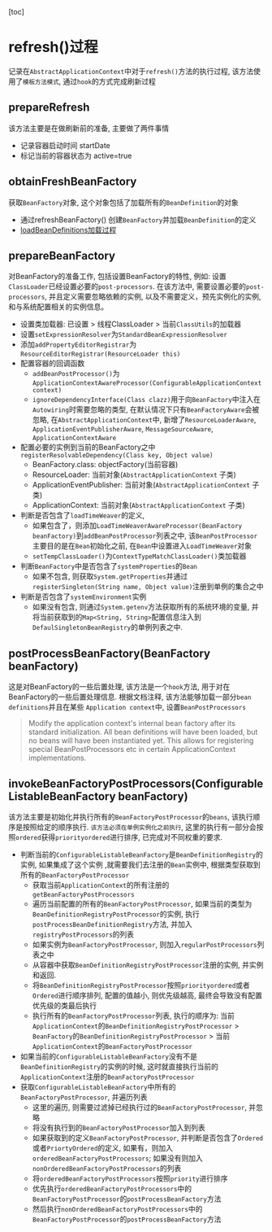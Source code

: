 [toc]
# refresh()过程
记录在`AbstractApplicationContext`中对于`refresh()`方法的执行过程, 该方法使用了`模板方法模式`, 通过`hook`的方式完成刷新过程

## prepareRefresh
该方法主要是在做刷新前的准备, 主要做了两件事情
  - 记录容器启动时间 startDate
  - 标记当前的容器状态为 active=true

## obtainFreshBeanFactory
  获取`BeanFactory`对象, 这个对象包括了加载所有的`BeanDefinition`的对象
  - 通过refreshBeanFactory() 创建`BeanFactory`并加载`BeanDefinition`的定义
  - [loadBeanDefinitions加载过程](./FileSystemXmlApplicationContext的loadBeanDefinitions加载.md)

## prepareBeanFactory
对BeanFactory的准备工作, 包括设置BeanFactory的特性, 例如: 设置`ClassLoader`已经设置必要的`post-processors`. 在该方法中, 需要设置必要的`post-processors`, 并且定义需要忽略依赖的实例, 以及不需要定义，预先实例化的实例, 和与系统配置相关的实例信息。
  - 设置类加载器: 已设置 > 线程ClassLoader > 当前`ClassUtils`的加载器
  - 设置`setExpressionResolver`为`StandardBeanExpressionResolver`
  - 添加`addPropertyEditorRegistrar`为`ResourceEditorRegistrar(ResourceLoader this)`
  - 配置容器的回调函数
    - `addBeanPostProcessor()`为`ApplicationContextAwareProcessor(ConfigurableApplicationContext context)`
    - `ignoreDependencyInterface(Class clazz)`用于向`BeanFactory`中注入在`Autowiring`时需要忽略的类型, 在默认情况下只有`BeanFactoryAware`会被忽略, 在`AbstractApplicationContext`中, 新增了`ResourceLoaderAware`, `ApplicationEventPublisherAware`, `MessageSourceAware`, `ApplicationContextAware`
  - 配置必要的实例到当前的BeanFactory之中`registerResolvableDependency(Class key, Object value)`
    - BeanFactory.class: objectFactory(当前容器)
    - ResourceLoader: 当前对象(`AbstractApplicationContext` 子类)
    - ApplicationEventPublisher: 当前对象(`AbstractApplicationContext` 子类)
    - ApplicationContext: 当前对象(`AbstractApplicationContext` 子类)
  - 判断是否包含了`loadTimeWeaver`的定义,
    - 如果包含了，则添加`LoadTimeWeaverAwareProcessor(BeanFactory beanFactory)`到`addBeanPostProcessor`列表之中, 该`BeanPostProcessor`主要目的是在`Bean`初始化之前, 在`Bean`中设置进入`LoadTimeWeaver`对象
    - `setTempClassLoader()`为`ContextTypeMatchClassLoader()`类加载器
  - 判断`BeanFactory`中是否包含了`systemProperties`的`Bean`
    - 如果不包含, 则获取`System.getProperties`并通过`registerSingleton(String name, Object value)`注册到单例的集合之中
  - 判断是否包含了`systemEnvironment`实例
    - 如果没有包含, 则通过`System.getenv`方法获取所有的系统环境的变量, 并将当前获取到的`Map<String, String>`配置信息注入到`DefaulSingletonBeanRegistry`的单例列表之中.

## postProcessBeanFactory(BeanFactory beanFactory)
  这是对BeanFactory的一些后置处理, 该方法是一个`hook`方法, 用于对在BeanFactory的一些后置处理信息. 根据文档注释, 该方法能够加载一部分`bean definitions`并且在某些 `Application context`中, 设置`BeanPostProcessors`
  > Modify the application context's internal bean factory after its standard
	 initialization. All bean definitions will have been loaded, but no beans
	 will have been instantiated yet. This allows for registering special
	 BeanPostProcessors etc in certain ApplicationContext implementations.

## invokeBeanFactoryPostProcessors(ConfigurableListableBeanFactory beanFactory)
  该方法主要是初始化并执行所有的`BeanFactoryPostProcessor`的`beans`, 该执行顺序是按照给定的顺序执行.
  `该方法必须在单例实例化之前执行`, 这里的执行有一部分会按照`ordered`获得`priorityordered`进行排序, 已完成对不同权重的要求.
  - 判断当前的`ConfigurableListableBeanFactory`是`BeanDefinitionRegistry`的实例, 如果集成了这个实例 ,就需要我们去注册的`Bean`实例中, 根据类型获取到所有的`BeanFactoryPostProcessor`
    - 获取当前`ApplicationContext`的所有注册的`getBeanFactoryPostProcessors`
    - 遍历当前配置的所有的`BeanFactoryPostProcessor`, 如果当前的类型为`BeanDefinitionRegistryPostProcessor`的实例, 执行`postProcessBeanDefinitionRegistry`方法, 并加入`registryPostProcessors`的列表
    - 如果实例为`BeanFactoryPostProcessor`, 则加入`regularPostProcessors`列表之中
    - 从容器中获取`BeanDefinitionRegistryPostProcessor`注册的实例, 并实例和返回.
    - 将`BeanDefinitionRegistryPostProcessor`按照`priorityordered`或者`Ordered`进行顺序排列, 配置的值越小, 则优先级越高, 最终会导致没有配置优先级的类最后执行
    - 执行所有的`BeanFactoryPostProcessor`列表, 执行的顺序为: 当前`ApplicationContext`的`BeanDefinitionRegistryPostProcessor` > `BeanFactory`的`BeanDefinitionRegistryPostProcessor` > 当前`ApplicationContext`的`BeanFactoryPostProcessor`
  - 如果当前的`ConfigurableListableBeanFactory`没有不是`BeanDefinitionRegistry`的实例的时候, 这时就直接执行当前的`ApplicationContext`注册的`BeanFactoryPostProcessor`
  - 获取`ConfigurableListableBeanFactory`中所有的`BeanFactoryPostProcessor`, 并遍历列表
    - 这里的遍历, 则需要过滤掉已经执行过的`BeanFactoryPostProcessor`, 并忽略
    - 将没有执行到的`BeanFactoryPostProcessor`加入到列表
    - 如果获取到的定义`BeanFactoryPostProcessor`, 并判断是否包含了`Ordered`或者`PriortyOrdered`的定义, 如果有，则加入`orderedBeanFactoryPostProcessors`; 如果没有则加入`nonOrderedBeanFactoryPostProcessors`的列表
    - 将`orderedBeanFactoryPostProcessors`按照`priority`进行排序
    - 优先执行`orderedBeanFactoryPostProcessors`中的`BeanFactoryPostProcessor`的`postProcessBeanFactory`方法
    - 然后执行`nonOrderedBeanFactoryPostProcessors`中的`BeanFactoryPostProcessor`的`postProcessBeanFactory`方法
